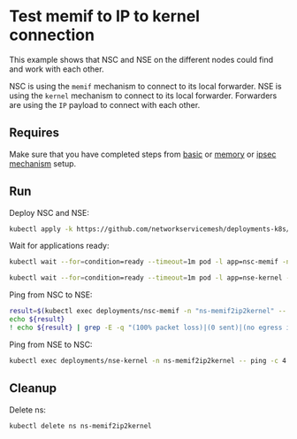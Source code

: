 # Test memif to IP to kernel connection

This example shows that NSC and NSE on the different nodes could find and work with each other.


NSC is using the `memif` mechanism to connect to its local forwarder.
NSE is using the `kernel` mechanism to connect to its local forwarder.
Forwarders are using the `IP` payload to connect with each other.

## Requires

Make sure that you have completed steps from [basic](../../basic) or [memory](../../memory) or [ipsec mechanism](../../ipsec_mechanism) setup.

## Run

Deploy NSC and NSE:
```bash
kubectl apply -k https://github.com/networkservicemesh/deployments-k8s/examples/use-cases/Memif2IP2Kernel?ref=3b597709ec3f0302c39214cd9e56e59ef5f16d46
```

Wait for applications ready:
```bash
kubectl wait --for=condition=ready --timeout=1m pod -l app=nsc-memif -n ns-memif2ip2kernel
```
```bash
kubectl wait --for=condition=ready --timeout=1m pod -l app=nse-kernel -n ns-memif2ip2kernel
```

Ping from NSC to NSE:
```bash
result=$(kubectl exec deployments/nsc-memif -n "ns-memif2ip2kernel" -- vppctl ping 172.16.1.100 repeat 4)
echo ${result}
! echo ${result} | grep -E -q "(100% packet loss)|(0 sent)|(no egress interface)"
```

Ping from NSE to NSC:
```bash
kubectl exec deployments/nse-kernel -n ns-memif2ip2kernel -- ping -c 4 172.16.1.101
```

## Cleanup

Delete ns:
```bash
kubectl delete ns ns-memif2ip2kernel
```
